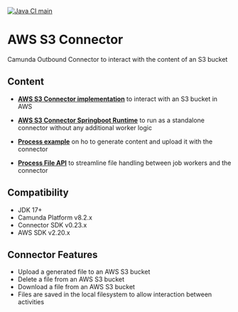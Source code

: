 [![Java CI main](https://github.com/NovatecConsulting/camunda-aws-s3-connector/actions/workflows/maven.yml/badge.svg?branch=main)](https://github.com/NovatecConsulting/camunda-aws-s3-connector/actions/workflows/maven.yml)

# AWS S3 Connector

Camunda Outbound Connector to interact with the content of an S3 bucket

## Content

* **[AWS S3 Connector implementation](connector-aws-s3-libs/README.md)** to interact with an S3 bucket in AWS

* **[AWS S3 Connector Springboot Runtime](connector-aws-s3-standalone/README.md)** to run as a standalone connector 
without any additional worker logic

* **[Process example](connector-aws-s3-example/README.md)** on ho to generate content and upload it with the connector

* **[Process File API](connector-file-api/README.md)** to streamline file handling between job workers and the connector

## Compatibility

- JDK 17+
- Camunda Platform v8.2.x
- Connector SDK v0.23.x
- AWS SDK v2.20.x

## Connector Features

- Upload a generated file to an AWS S3 bucket
- Delete a file from an AWS S3 bucket
- Download a file from an AWS S3 bucket
- Files are saved in the local filesystem to allow interaction between activities
